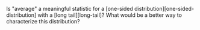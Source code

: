 Is "average" a meaningful statistic for a [one-sided distribution][one-sided-distribution] with a [long tail][long-tail]?
What would be a better way to characterize this distribution?
